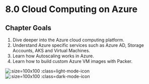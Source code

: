 # 8.0 Cloud Computing on Azure

## Chapter Goals
 1. Dive deeper into the Azure cloud computing platform.
 2. Understand Azure specific services such as Azure AD, Storage Accounts, AKS and Virtual Machines.
 3. Learn how Autoscaling works in Azure.
 4. Learn how to build custom Azure VM images with Packer.

![](../img/goals_light.svg ':size=100x100 :class=light-mode-icon')
![](../img/goals_dark.svg ':size=100x100 :class=dark-mode-icon')

